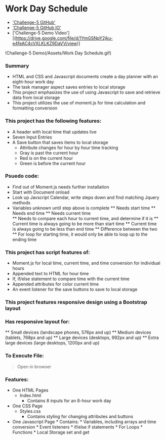 # Work Day Schedule
* ['Challenge-5 GitHub'](https://github.com/jamierachael/Day-Planner)
* ['Challenge-5 GitHub IO'](https://jamierachael.github.io/Day-Planner/)
* ['Challenge-5 Demo Video'] [(https://drive.google.com/file/d/1YmGSNpY2jku-e4feAC4cVXLKLKZ9DaVV/view)]

!Challenge-5 Demo(/Assets/Work Day Schedule.gif)

### Summary
* HTML and CSS and Javascript documents create a day planner with an eight-hour work day
* The task manager aspect saves entries to local storage
* This project emphasizes the use of using Javascript to save and retrieve data from local storage
* This project utilizes the use of moment.js for time calculation and formatting conversion 

### This project has the following features: 
* A header with local time that updates live
* Seven Input Entries
* A Save button that saves items to local storage
    * Attribute changes for hour by hour time tracking 
    * Gray is past the current hour
    * Red is on the current hour
    * Green is before the current hour
    
### Psuedo code:  
* Find out of Moment.js needs further installation
* Start with Document onload
* Look up Javscript Calendar, write steps down and find matching Jquery methods
* Variables unknown until step above is complete
    ** Needs start time
    ** Needs end time
    ** Needs current time  
    ** Needs to compare each hour to current time, and determine if it is 
    ** Current time is always going to be more than start time
    ** Current time is always going to be less than end time
    ** Difference between the two
    ** For loop for starting time, it would only be able to loop up to the ending time
    

### This project has script features of:
* Moment.js for local time, current time, and time conversion for individual hours
* Appended text to HTML for hour time
* If, if/else statement to compare time with the current time 
* Appended attributes for color current time 
* An event listener for the save buttons to save to local storage

### This project features responsive design using a Bootstrap layout
### Has responsive layout for: 
** Small devices (landscape phones, 576px and up)
** Medium devices (tablets, 768px and up)
** Large devices (desktops, 992px and up)
** Extra large devices (large desktops, 1200px and up)

### To Execute File:
> Open in browser

### Features: 
* One HTML Pages
    * Index.html 
        * Contains 8 inputs for an 8-hour work day
* One CSS Page
    * Styles.css
        * Contains styling for changing attributes and buttons
* One Javascript Page
        * Contains: 
        * Variables, including arrays and time conversion 
        * Event listeners
        * if/else if statements
        * For Loops
        * Functions 
        * Local Storage set and get 

